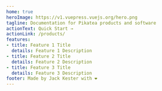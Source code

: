 ```yaml
---
home: true
heroImage: https://v1.vuepress.vuejs.org/hero.png
tagline: Documentation for Pikatea products and software
actionText: Quick Start →
actionLink: /products/
features:
- title: Feature 1 Title
  details: Feature 1 Description
- title: Feature 2 Title
  details: Feature 2 Description
- title: Feature 3 Title
  details: Feature 3 Description
footer: Made by Jack Kester with ❤️
---
```

